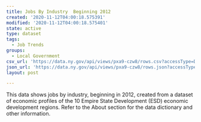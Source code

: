 ```yaml
---
title: Jobs By Industry  Beginning 2012
created: '2020-11-12T04:00:18.575391'
modified: '2020-11-12T04:00:18.575401'
state: active
type: dataset
tags:
  - Job Trends
groups:
  - Local Government
csv_url: 'https://data.ny.gov/api/views/pxa9-czw8/rows.csv?accessType=DOWNLOAD'
json_url: 'https://data.ny.gov/api/views/pxa9-czw8/rows.json?accessType=DOWNLOAD'
layout: post

---
```

This data shows jobs by industry, beginning in 2012, created from a dataset of economic profiles of the 10 Empire State Development (ESD) economic development regions. Refer to the About section for the data dictionary and other information.
